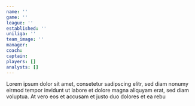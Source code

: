```yaml
---
name: ''
game: ''
league: ''
established: ''
uniliga: ''
team_image: ''
manager: 
coach:
captain: 
players: []
analysts: []
---
```

Lorem ipsum dolor sit amet, consetetur sadipscing elitr, sed diam nonumy eirmod tempor invidunt ut labore et dolore magna aliquyam erat, sed diam voluptua. At vero eos et accusam et justo duo dolores et ea rebu
